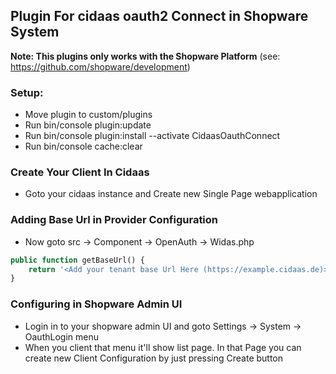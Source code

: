 ## Plugin For cidaas oauth2 Connect in Shopware System

**Note: This plugins only works with the Shopware Platform** (see: https://github.com/shopware/development)

### Setup:

- Move plugin to custom/plugins
- Run bin/console plugin:update
- Run bin/console plugin:install --activate CidaasOauthConnect
- Run bin/console cache:clear

### Create Your Client In Cidaas

- Goto your cidaas instance and Create new Single Page webapplication

### Adding Base Url in Provider Configuration

- Now goto src -> Component -> OpenAuth -> Widas.php

```php
public function getBaseUrl() {
    return '<Add your tenant base Url Here (https://example.cidaas.de)>';
}
```

### Configuring in Shopware Admin UI

- Login in to your shopware admin UI and goto Settings -> System -> OauthLogin menu
- When you client that menu it'll show list page. In that Page you can create new Client Configuration by just pressing Create button
